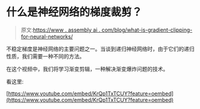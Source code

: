 # 什么是神经网络的梯度裁剪？

> 原文:[https://www . assembly ai . com/blog/what-is-gradient-clipping-for-neural-networks/](https://www.assemblyai.com/blog/what-is-gradient-clipping-for-neural-networks/)

不稳定梯度是神经网络的主要问题之一。当谈到递归神经网络时，由于它们的递归性质，我们需要一种不同的方法。

在这个视频中，我们将学习渐变剪辑，一种解决渐变爆炸问题的技术。

看这里:

[https://www.youtube.com/embed/KrQp1TxTCUY?feature=oembed](https://www.youtube.com/embed/KrQp1TxTCUY?feature=oembed)